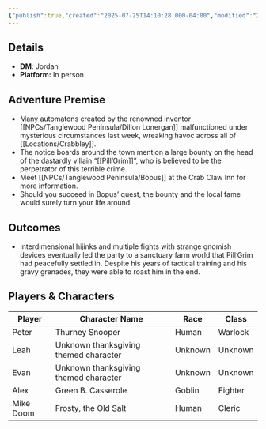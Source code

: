 ```yaml
---
{"publish":true,"created":"2025-07-25T14:10:28.000-04:00","modified":"2025-07-27T17:14:52.000-04:00","published":"2025-07-27T17:14:52.000-04:00","cssclasses":"","DM":"Jordan","Players":["Peter","Leah","Evan","Alex","Mike Doom"],"Platform":"In person"}
---
```


## Details
- **DM**: Jordan
- **Platform:** In person

## Adventure Premise
- Many automatons created by the renowned inventor [[NPCs/Tanglewood Peninsula/Dillon Lonergan]] malfunctioned under mysterious circumstances last week, wreaking havoc across all of [[Locations/Crabbley]].
- The notice boards around the town mention a large bounty on the head of the dastardly villain “[[Pill’Grim]]”, who is believed to be the perpetrator of this terrible crime.
- Meet [[NPCs/Tanglewood Peninsula/Bopus]] at the Crab Claw Inn for more information.
- Should you succeed in Bopus’ quest, the bounty and the local fame would surely turn your life around.

## Outcomes
- Interdimensional hijinks and multiple fights with strange gnomish devices eventually led the party to a sanctuary farm world that Pill’Grim had peacefully settled in. Despite his years of tactical training and his gravy grenades, they were able to roast him in the end.

## Players & Characters
| Player              | Character Name                        | Race    | Class   |
| ------------------- | ------------------------------------- | ------- | ------- |
| Peter | Thurney Snooper                       | Human   | Warlock |
| Leah | Unknown thanksgiving themed character | Unknown | Unknown |
| Evan | Unknown thanksgiving themed character | Unknown | Unknown |
| Alex | Green B. Casserole                    | Goblin  | Fighter |
| Mike Doom | Frosty, the Old Salt                  | Human   | Cleric  |
